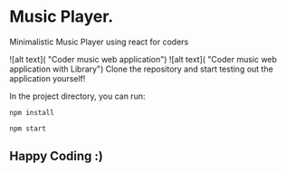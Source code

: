 # Music Player.

Minimalistic Music Player using react for coders

![alt text](<a href="React-Music-App/public/coderMusic.png"></a> "Coder music web application")
![alt text](<a href="React-Music-App/public/coderMusicWithLibrary.png"><a> "Coder music web application with Library")
Clone the repository and start testing out the application yourself!

In the project directory, you can run:

```
npm install 
```
```
npm start
```
## Happy Coding :)